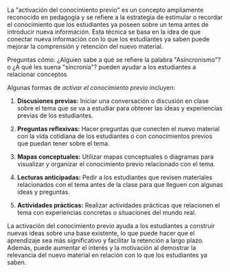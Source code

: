 La "activación del conocimiento previo" es un concepto ampliamente reconocido en pedagogía y se refiere a la estrategia de estimular o recordar el conocimiento que los estudiantes ya poseen sobre un tema antes de introducir nueva información. Esta técnica se basa en la idea de que conectar nueva información con lo que los estudiantes ya saben puede mejorar la comprensión y retención del nuevo material.

Preguntas cómo: ¿Alguien sabe a qué se refiere la palabra "Asíncronismo"? o ¿A qué les suena "sincronía"? pueden ayudar a los estudiantes a relacionar conceptos

Algunas formas de *activar el conocimiento previo* incluyen:

1. **Discusiones previas:** Iniciar una conversación o discusión en clase sobre el tema que se va a estudiar para obtener las ideas y experiencias previas de los estudiantes.
    
2. **Preguntas reflexivas:** Hacer preguntas que conecten el nuevo material con la vida cotidiana de los estudiantes o con conocimientos previos que puedan tener sobre el tema.
    
3. **Mapas conceptuales:** Utilizar mapas conceptuales o diagramas para visualizar y organizar el conocimiento previo relacionado con el tema.
    
4. **Lecturas anticipadas:** Pedir a los estudiantes que revisen materiales relacionados con el tema antes de la clase para que lleguen con algunas ideas y preguntas.
    
5. **Actividades prácticas:** Realizar actividades prácticas que relacionen el tema con experiencias concretas o situaciones del mundo real.
    

La activación del conocimiento previo ayuda a los estudiantes a construir nuevas ideas sobre una base existente, lo que puede hacer que el aprendizaje sea más significativo y facilitar la retención a largo plazo. Además, puede aumentar el interés y la motivación al demostrar la relevancia del nuevo material en relación con lo que los estudiantes ya saben.